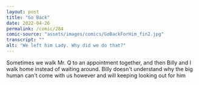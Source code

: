```yaml
---
layout: post
title: "Go Back"
date: 2022-04-26
permalink: /comic/284
comic-source: "assets/images/comics/GoBackForHim_fin2.jpg"
transcript: ""
alt: "We left him Lady. Why did we do that?"
---
```

Sometimes we walk Mr. Q to an appointment together, and then Billy and I walk home instead of waiting around. Billy doesn't understand why the big human can't come with us however and will keeping looking out for him
